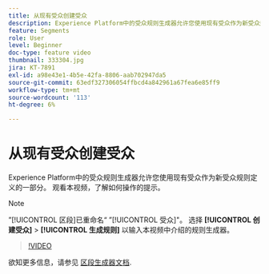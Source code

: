 ```yaml
---
title: 从现有受众创建受众
description: Experience Platform中的受众规则生成器允许您使用现有受众作为新受众规则定义的一部分。 观看本视频，了解如何操作的提示。
feature: Segments
role: User
level: Beginner
doc-type: feature video
thumbnail: 333304.jpg
jira: KT-7891
exl-id: a98e43e1-4b5e-42fa-8806-aab702947da5
source-git-commit: 63edf327306054ffbcd4a842961a67fea6e85ff9
workflow-type: tm+mt
source-wordcount: '113'
ht-degree: 6%

---
```


# 从现有受众创建受众

Experience Platform中的受众规则生成器允许您使用现有受众作为新受众规则定义的一部分。 观看本视频，了解如何操作的提示。

>[!NOTE]
>
> ”[!UICONTROL 区段]已重命名“ ”[!UICONTROL 受众]&quot;。 选择 **[!UICONTROL 创建受众]** > **[!UICONTROL 生成规则]** 以输入本视频中介绍的规则生成器。

>[!VIDEO](https://video.tv.adobe.com/v/333304/?quality=12&learn=on)

欲知更多信息，请参见 [区段生成器文档](https://experienceleague.adobe.com/docs/experience-platform/segmentation/ui/segment-builder.html).
